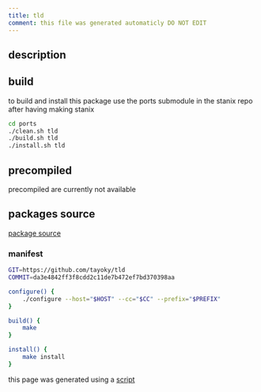 ```yaml
---
title: tld
comment: this file was generated automaticly DO NOT EDIT
---
```

## description

## build
to build and install this package use the ports submodule in the stanix repo
after having making stanix
```sh
cd ports
./clean.sh tld
./build.sh tld
./install.sh tld
```

## precompiled
precompiled are currently not available

## packages source
[package source](https://github.com/tayoky/ports/tree/main/ports/tld)  

### manifest
```bash
GIT=https://github.com/tayoky/tld
COMMIT=da3e4842ff3f8cdd2c11de7b472ef7bd370398aa

configure() {
	./configure --host="$HOST" --cc="$CC" --prefix="$PREFIX"
}

build() {
	make
}

install() {
	make install
}
```

this page was generated using a [script](../../update-packages.md)
